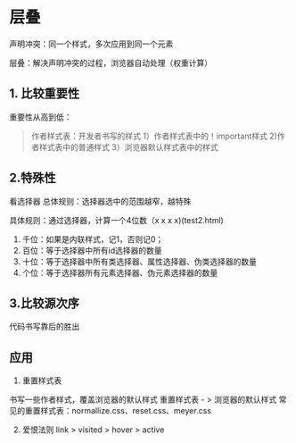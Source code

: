 # 层叠

声明冲突：同一个样式，多次应用到同一个元素

层叠：解决声明冲突的过程，浏览器自动处理（权重计算）

## 1. 比较重要性
重要性从高到低：
>作者样式表：开发者书写的样式
1）作者样式表中的！important样式
2)作者样式表中的普通样式
3）浏览器默认样式表中的样式

## 2.特殊性

看选择器
总体规则：选择器选中的范围越窄，越特殊

具体规则：通过选择器，计算一个4位数（x x x x)(test2.html)
1. 千位：如果是内联样式，记1，否则记0；
2. 百位：等于选择器中所有id选择器的数量
3. 十位：等于选择器中所有类选择器、属性选择器、伪类选择器的数量
4. 个位：等于选择器所有元素选择器、伪元素选择器的数量

## 3.比较源次序

代码书写靠后的胜出

## 应用

1. 重置样式表
   
书写一些作者样式，覆盖浏览器的默认样式
重置样式表 - > 浏览器的默认样式
常见的重置样式表：normallize.css、reset.css、meyer.css

2. 爱恨法则
   link > visited > hover > active